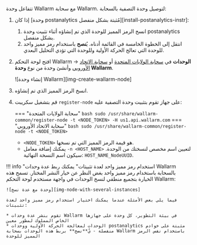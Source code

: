 تتفاعل وحدة Wallarm مع سحابة Wallarm. لتوصيل وحدة التصفية بالسحابة:

1. إذا كان [وحدة postanalytics مُثبتة بشكل منفصل][install-postanalytics-instr]:

    1. انسخ الرمز المميز للوحدة الذي تم إنشاؤه أثناء تثبيت وحدة postanalytics بشكل منفصل.
    1. انتقل إلى الخطوة الخامسة في القائمة أدناه. يُ**نصح** باستخدام رمز مميز واحد للوحدة التي تعالج الحركة الأولية وللوحدة التي تؤدي التحليل البعدي.
1. افتح لوحة التحكم Wallarm → **الوحدات** في [سحابة الولايات المتحدة](https://us1.my.wallarm.com/nodes) أو [سحابة الاتحاد الأوروبي](https://my.wallarm.com/nodes) وأنشئ وحدة من نوع **وحدة Wallarm**.

    ![إنشاء وحدة Wallarm][img-create-wallarm-node]
1. انسخ الرمز المميز الذي تم إنشاؤه.
1. قم بتشغيل سكريبت `register-node` على جهاز تقوم بتثبيت وحدة التصفية عليه:
    
    === "سحابة الولايات المتحدة"
        ``` bash
        sudo /usr/share/wallarm-common/register-node -t <NODE_TOKEN> -H us1.api.wallarm.com
        ```
    === "سحابة الاتحاد الأوروبي"
        ``` bash
        sudo /usr/share/wallarm-common/register-node -t <NODE_TOKEN>
        ```
    
    * `<NODE_TOKEN>` هو قيمة الرمز المميز التي تم نسخها.
    * يمكنك إضافة معامل `-n <HOST_NAME>` لتعيين اسم مخصص لنسختك من الوحدة. سيكون اسم النسخة النهائية: `HOST_NAME_NodeUUID`.

!!! info "استخدام رمز مميز واحد لعدة تثبيتات"
    يمكنك ربط عدة وحدات Wallarm بالسحابة باستخدام رمز مميز واحد بغض النظر عن خيار النشر المختار. تسمح هذه الخيارة بتجميع منطقي لنسخ الوحدات في واجهة مستخدم لوحة التحكم Wallarm:

    ![وحدة مع عدة نسخ][img-node-with-several-instances]
    
    فيما يلي بعض الأمثلة عندما يمكنك اختيار استخدام رمز مميز واحد لعدة تثبيتات:

    * تقوم بنشر عدة وحدات Wallarm في بيئة التطوير، كل وحدة على جهازها الخاص المملوك لمطور معين
    * الوحدات لمعالجة الحركة الأولية ووحدات postanalytics مثبتة على خوادم منفصلة - يُ**نصح** بربط هذه الوحدات بسحابة Wallarm باستخدام نفس الرمز المميز للوحدة